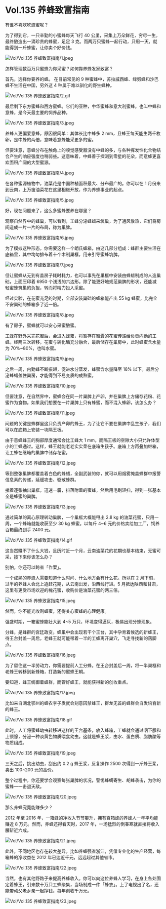 # Vol.135 养蜂致富指南

有谁不喜欢吃蜂蜜呢？

为了得到它，一只辛勤的小蜜蜂每天飞行 40 公里，采集上万朵鲜花，穷尽一生，最终酿造出一滴珍贵的蜂蜜，足足 3 克。而两万只蜜蜂一起行动，只用一天，就能得到一斤蜂蜜，让你卖个好价钱。

![Vol/Vol.135 养蜂致富指南/1.jpeg](https://cdn.jsdelivr.net/gh/ipaperclip-icu/static/image/文字稿/Vol/Vol.135%20养蜂致富指南/1.jpeg)

怎样管理数百万只蜜蜂为你采蜜？如何靠养蜂发家致富？

首先，选择你要养的蜂。 在目前常见的 9 种蜜蜂中，苏拉威西蜂、绿努蜂和沙巴蜂不生活在中国，另外这 4 种属于难以驯化的野生蜂种。

![Vol/Vol.135 养蜂致富指南/2.gif](https://cdn.jsdelivr.net/gh/ipaperclip-icu/static/image/文字稿/Vol/Vol.135%20养蜂致富指南/2.gif)

最后剩下东方蜜蜂和西方蜜蜂。它们的亚种，中华蜜蜂和意大利蜜蜂，也叫中蜂和意蜂，是今天最主要的饲养品种。

![Vol/Vol.135 养蜂致富指南/3.jpeg](https://cdn.jsdelivr.net/gh/ipaperclip-icu/static/image/文字稿/Vol/Vol.135%20养蜂致富指南/3.jpeg)

养蜂人更偏爱意蜂，原因很简单：其体长比中蜂多 2 mm，且蜂王每天能生两千枚卵，是中蜂的两倍，意味着意蜂能采更多的蜜。

但要注意，意蜂分布在触角上的嗅觉感受器没有中蜂的多，与各种挥发性化合物结合产生的响应强度也稍弱些。这意味着，中蜂善于探测到零星的花朵，而意蜂更喜欢面积广阔的大型蜜源。

![Vol/Vol.135 养蜂致富指南/4.jpeg](https://cdn.jsdelivr.net/gh/ipaperclip-icu/static/image/文字稿/Vol/Vol.135%20养蜂致富指南/4.jpeg)

在各种蜜源植物中，油菜花是中国种植面积最大、分布最广的。你可以在 1 月份来到云南，上万亩油菜花在这里相继开放，作为养蜂事业的起点。

![Vol/Vol.135 养蜂致富指南/5.jpeg](https://cdn.jsdelivr.net/gh/ipaperclip-icu/static/image/文字稿/Vol/Vol.135%20养蜂致富指南/5.jpeg)

好，现在问题来了，这么多蜜蜂要养在哪里？

观察自然界中的蜂巢，可以看到，工蜂分泌蜂蜡来筑巢，为了通风散热，它们将房间造成一片一片的布局，称为巢脾。

![Vol/Vol.135 养蜂致富指南/6.jpeg](https://cdn.jsdelivr.net/gh/ipaperclip-icu/static/image/文字稿/Vol/Vol.135%20养蜂致富指南/6.jpeg)

为了模拟这种形态，你需要这样一个朗氏蜂箱，由这几部分组成：蜂群主要生活在底箱里，其中均匀排布着十个木制巢框，用来引导蜜蜂筑脾。

![Vol/Vol.135 养蜂致富指南/7.jpeg](https://cdn.jsdelivr.net/gh/ipaperclip-icu/static/image/文字稿/Vol/Vol.135%20养蜂致富指南/7.jpeg)

但让蜜蜂从无到有盖房子耗时耗力，也可以事先在巢框中安装由蜂蜡制成的人造巢础，上面压印着 6950 个浅浅的六边形。除了能更好地规范巢脾的形状，还能减轻蜜蜂筑巢的负担，转而将精力投入采蜜。

经过实验，在花蜜充足的时期，全部安装巢础的蜂箱能产出 55 kg 蜂蜜，比完全不安巢础的蜂箱多了近一倍。

![Vol/Vol.135 养蜂致富指南/8.jpeg](https://cdn.jsdelivr.net/gh/ipaperclip-icu/static/image/文字稿/Vol/Vol.135%20养蜂致富指南/8.jpeg)

有了房子，蜜蜂就可以安心采蜜酿蜜。

工蜂在野外采完花蜜后，会进入蜂箱，将暂存在蜜囊的花蜜传递给负责内勤的工蜂。经两三次转移，花蜜与转化酶充分融合，最后储存在巢房中，此时蜂蜜含水量为 70%\~80%，也叫水蜜。

![Vol/Vol.135 养蜂致富指南/9.jpeg](https://cdn.jsdelivr.net/gh/ipaperclip-icu/static/image/文字稿/Vol/Vol.135%20养蜂致富指南/9.jpeg)

之后一周，内勤蜂不断振翅，促进水分蒸发，蜂蜜含水量降至 18% 以下。最后分泌蜂蜡盖住巢房，才能得到不易变质的成熟蜜。

![Vol/Vol.135 养蜂致富指南/10.jpeg](https://cdn.jsdelivr.net/gh/ipaperclip-icu/static/image/文字稿/Vol/Vol.135%20养蜂致富指南/10.jpeg)

但要注意，在自然界中，蜜蜂会在同一片巢脾上产卵，并在巢脾上方储存花粉、花蜜作为食物。如果我们想要在一片巢脾上只有蜂蜜，而不混入蜂卵，该怎么办？

![Vol/Vol.135 养蜂致富指南/11.jpeg](https://cdn.jsdelivr.net/gh/ipaperclip-icu/static/image/文字稿/Vol/Vol.135%20养蜂致富指南/11.jpeg)

问题的关键是蜂群里这只负责产卵的蜂王，为了让它不要在巢脾中乱生孩子，我们可以在底箱上安装一块隔王板。

由于意蜂蜂王的胸部厚度通常会比工蜂大 1 mm，而隔王板的空隙大小只允许体型小的工蜂通过。这样，蜂王就能老老实实呆在底箱生孩子。底箱上方再叠加继箱，让工蜂在继箱的巢脾中储存花蜜。

![Vol/Vol.135 养蜂致富指南/12.jpeg](https://cdn.jsdelivr.net/gh/ipaperclip-icu/static/image/文字稿/Vol/Vol.135%20养蜂致富指南/12.jpeg)

等到整张巢脾都覆盖着白色的蜂蜡，全副武装的你，就可以用烟雾掩盖蜂群中报警信息素的传递，延缓攻击、驱散蜂群。

接着逐张抽出巢框，迅速一震，抖落附着的蜜蜂，然后用毛刷轻扫，得到一张基本全是蜂蜜的巢脾。

![Vol/Vol.135 养蜂致富指南/13.jpeg](https://cdn.jsdelivr.net/gh/ipaperclip-icu/static/image/文字稿/Vol/Vol.135%20养蜂致富指南/13.jpeg)

通过简单的离心原理转动巢脾，一个巢框大概能甩出 2.8 kg 的油菜花蜜，只用一周，一个蜂箱就能收获至少 30 kg 蜂蜜。以每斤 4\~6 元的价格卖给加工厂，饲养百箱最终到手 2400 元。

![Vol/Vol.135 养蜂致富指南/14.gif](https://cdn.jsdelivr.net/gh/ipaperclip-icu/static/image/文字稿/Vol/Vol.135%20养蜂致富指南/14.gif)

这当然赚不了什么大钱，且历时近一个月，云南油菜花的花期也基本结束，无蜜可采，接下来你该怎么办？

别怕，你还可以跨省「作案」。

一个成熟的养蜂人需要知道什么时间、什么地方会有什么花。所以在 2 月下旬，过半的养蜂人会北上追赶花期，从云南出发，沿西线行进。5 月抵达陕西和甘肃，这里有更受市场欢迎的槐花蜜，收购价是油菜花蜜的两三倍。

![Vol/Vol.135 养蜂致富指南/15.jpeg](https://cdn.jsdelivr.net/gh/ipaperclip-icu/static/image/文字稿/Vol/Vol.135%20养蜂致富指南/15.jpeg)

然而，你不能光收割蜂蜜，还得关心蜜蜂的心理健康。

强盛时期，一箱蜜蜂能壮大到 4\~5 万只，环境变得逼仄，极易出现分蜂现象。

分蜂，是蜂群的宫廷政变。蜂巢中会出现若干个王台，其中孕育着候选的新蜂王，待王台封盖一周后，老蜂王就可能带着一半的工蜂离开巢穴，飞走寻找新的落脚点。

![Vol/Vol.135 养蜂致富指南/16.jpeg](https://cdn.jsdelivr.net/gh/ipaperclip-icu/static/image/文字稿/Vol/Vol.135%20养蜂致富指南/16.jpeg)

为了留住这一半劳动力，你需要提前人工分蜂。在王台封盖后一周，将一半巢框和老蜂王转移到新蜂箱，打造新的蜜蜂王朝。

要知道，蜂王统御着蜂群，而管好蜂王，就能获得新的创收重点。

![Vol/Vol.135 养蜂致富指南/17.jpeg](https://cdn.jsdelivr.net/gh/ipaperclip-icu/static/image/文字稿/Vol/Vol.135%20养蜂致富指南/17.jpeg)

比如来自湖北鄂州的蜂农李子发就会刻意囚禁蜂王，群龙无首的蜂群会自发培育新的蜂王。

![Vol/Vol.135 养蜂致富指南/18.gif](https://cdn.jsdelivr.net/gh/ipaperclip-icu/static/image/文字稿/Vol/Vol.135%20养蜂致富指南/18.gif)

此时，人工将蜜蜂幼虫转移进这样的王台基条，放入蜂箱，工蜂就会通过咽下腺和上颚腺，分泌一种淡黄色物质喂食幼虫。这就是蜂王浆，由水、蛋白质、脂肪酸等物质组成。

![Vol/Vol.135 养蜂致富指南/19.jpeg](https://cdn.jsdelivr.net/gh/ipaperclip-icu/static/image/文字稿/Vol/Vol.135%20养蜂致富指南/19.jpeg)

三天之后，挑出幼虫，刮出约 0.2 g 蜂王浆，反复操作 2500 次得到一斤蜂王浆，卖出 100\~200 元的高价。

整个过程中，你还要学会观察每张巢脾的状况，警惕蜂螨寄生、胡蜂袭击，为你的蜜蜂一一击退天敌。

![Vol/Vol.135 养蜂致富指南/20.jpeg](https://cdn.jsdelivr.net/gh/ipaperclip-icu/static/image/文字稿/Vol/Vol.135%20养蜂致富指南/20.jpeg)

那么养蜂究竟能赚多少？

2012 年至 2016 年，一箱蜂的净收入节节攀升，拥有百箱蜂的养蜂人一年平均能赚近 8 万元。然而，养蜂还得看天时，2017 年，一场猛烈的倒春寒就直接将收入腰斩近六成。

![Vol/Vol.135 养蜂致富指南/21.jpeg](https://cdn.jsdelivr.net/gh/ipaperclip-icu/static/image/文字稿/Vol/Vol.135%20养蜂致富指南/21.jpeg)

此外，不同地区也存在较大差异。比如养蜂强省浙江，凭借专业化的生产经营，每箱蜂的净收益在 2012 年已达近千元，远远超过其他省市。

![Vol/Vol.135 养蜂致富指南/22.jpeg](https://cdn.jsdelivr.net/gh/ipaperclip-icu/static/image/文字稿/Vol/Vol.135%20养蜂致富指南/22.jpeg)

当然，也有其他野路子来提高养蜂收入。你可以向这位养蜂人学习，在身上各处固定着蜂王，引来数十万只工蜂聚集，当场制成一件「蜂衣」。上了电视出了名，还能带动父老乡亲一起挣钱，每年创收千万元。

![Vol/Vol.135 养蜂致富指南/23.jpeg](https://cdn.jsdelivr.net/gh/ipaperclip-icu/static/image/文字稿/Vol/Vol.135%20养蜂致富指南/23.jpeg)
